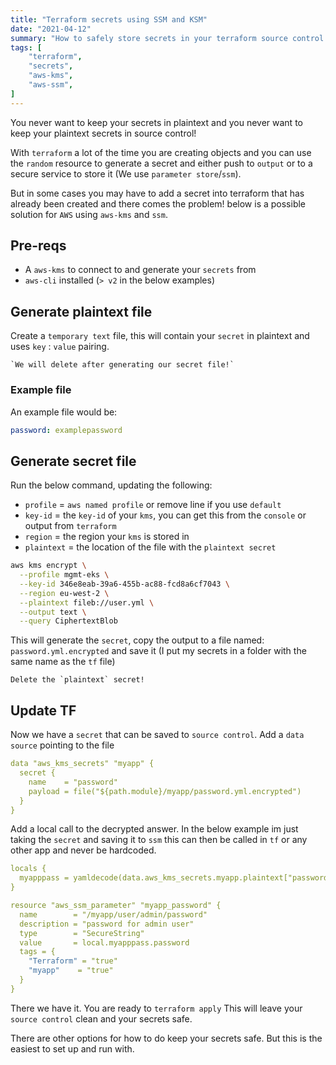 ```yaml
---
title: "Terraform secrets using SSM and KSM"
date: "2021-04-12"
summary: "How to safely store secrets in your terraform source control using AWS SSM / KMS"
tags: [
    "terraform",
    "secrets",
    "aws-kms",
    "aws-ssm",
]
---
```


You never want to keep your secrets in plaintext and you never want to keep your plaintext secrets in source control!

With `terraform` a lot of the time you are creating objects and you can use the `random` resource to generate a secret and either push to `output` or to a secure service to store it (We use `parameter store`/`ssm`).

But in some cases you may have to add a secret into terraform that has already been created and there comes the problem! below is a possible solution for `AWS` using `aws-kms` and `ssm`.



## Pre-reqs

- A `aws-kms` to connect to and generate your `secrets` from
- `aws-cli` installed (`> v2` in the below examples)

## Generate plaintext file

Create a `temporary text` file, this will contain your `secret` in plaintext and uses `key` : `value` pairing. 

    `We will delete after generating our secret file!`

### Example file

An example file would be:

``` yaml
password: examplepassword
```

## Generate secret file

Run the below command, updating the following:

- `profile` = `aws named profile` or remove line if you use `default`
- `key-id` = the `key-id` of your `kms`, you can get this from the `console` or output from `terraform`
- `region` = the region your `kms` is stored in
- `plaintext` = the location of the file with the `plaintext secret`

``` bash
aws kms encrypt \
  --profile mgmt-eks \
  --key-id 346e8eab-39a6-455b-ac88-fcd8a6cf7043 \
  --region eu-west-2 \
  --plaintext fileb://user.yml \
  --output text \
  --query CiphertextBlob
```

This will generate the `secret`, copy the output to a file named: `password.yml.encrypted` and save it (I put my secrets in a folder with the same name as the `tf` file)

    Delete the `plaintext` secret!

## Update TF

Now we have a `secret` that can be saved to `source control`. Add a `data source` pointing to the file

``` yaml
data "aws_kms_secrets" "myapp" {
  secret {
    name    = "password"
    payload = file("${path.module}/myapp/password.yml.encrypted")
  }
}
```

Add a local call to the decrypted answer. In the below example im just taking the `secret` and saving it to `ssm` this can then be called in `tf` or any other app and never be hardcoded.

``` yaml
locals {
  myapppass = yamldecode(data.aws_kms_secrets.myapp.plaintext["password"])
}

resource "aws_ssm_parameter" "myapp_password" {
  name        = "/myapp/user/admin/password"
  description = "password for admin user"
  type        = "SecureString"
  value       = local.myapppass.password
  tags = {
    "Terraform" = "true"
    "myapp"    = "true"
  }
}
```

There we have it. You are ready to `terraform apply` This will leave your `source control` clean and your secrets safe.

There are other options for how to do keep your secrets safe. But this is the easiest to set up and run with.
